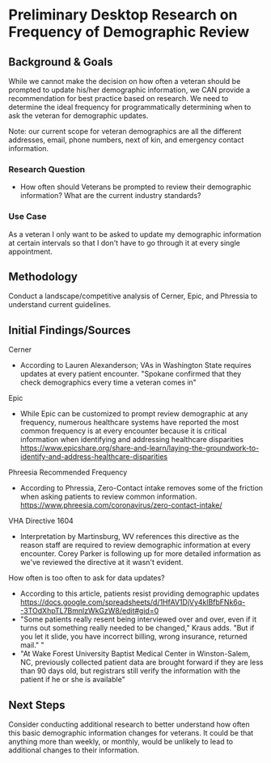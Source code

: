 # Preliminary Desktop Research on Frequency of Demographic Review 

## Background & Goals
While we cannot make the decision on how often a veteran should be prompted to update his/her demographic information, we CAN provide a recommendation for best practice based on research. We need to determine the ideal frequency for programmatically determining when to ask the veteran for demographic updates.

Note: our current scope for veteran demographics are all the different addresses, email, phone numbers, next of kin, and emergency contact information.

### Research Question
- How often should Veterans be prompted to review their demographic information? What are the current industry standards?

### Use Case
As a veteran I only want to be asked to update my demographic information at certain intervals so that I don't have to go through it at every single appointment.

## Methodology
Conduct a landscape/competitive analysis of Cerner, Epic, and Phressia to understand current guidelines. 

## Initial Findings/Sources
Cerner
- According to Lauren Alexanderson; VAs in Washington State requires updates at every patient encounter. "Spokane confirmed that they check demographics every time a veteran comes in"

Epic
- While Epic can be customized to prompt review demographic at any frequency, numerous healthcare systems have reported the most common frequency is at every encounter because it is critical information when identifying and addressing healthcare disparities https://www.epicshare.org/share-and-learn/laying-the-groundwork-to-identify-and-address-healthcare-disparities  

Phreesia Recommended Frequency
- According to Phressia, Zero-Contact intake removes some of the friction when asking patients to review common information. https://www.phreesia.com/coronavirus/zero-contact-intake/ 

VHA Directive 1604 
- Interpretation by Martinsburg, WV references this directive as the reason staff are required to review demographic information at every encounter. Corey Parker is following up for more detailed information as we've reviewed the directive at it wasn't evident. 

How often is too often to ask for data updates? 
- According to this article, patients resist providing demographic updates https://docs.google.com/spreadsheets/d/1HfAV1DjVy4klBfbFNk6q--3TOdXhpTL7BmnlzWkGzW8/edit#gid=0
- "Some patients really resent being interviewed over and over, even if it turns out something really needed to be changed," Kraus adds. "But if you let it slide, you have incorrect billing, wrong insurance, returned mail."
"
- "At Wake Forest University Baptist Medical Center in Winston-Salem, NC, previously collected patient data are brought forward if they are less than 90 days old, but registrars still verify the information with the patient if he or she is available"

## Next Steps
Consider conducting additional research to better understand how often this basic demographic information changes for veterans. It could be that anything more than weekly, or monthly, would be unlikely to lead to additional changes to their information. 
